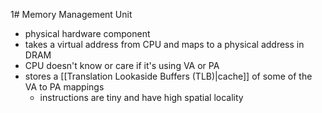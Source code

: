 1# Memory Management Unit
- physical hardware component
- takes a virtual address from CPU and maps to a physical address in DRAM
- CPU doesn't know or care if it's using VA or PA
- stores a [[Translation Lookaside Buffers (TLB)|cache]] of some of the VA to PA mappings
	- instructions are tiny and have high spatial locality
